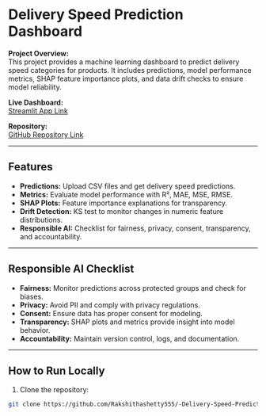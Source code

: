 # Delivery Speed Prediction Dashboard

**Project Overview:**  
This project provides a machine learning dashboard to predict delivery speed categories for products. It includes predictions, model performance metrics, SHAP feature importance plots, and data drift checks to ensure model reliability.

**Live Dashboard:**  
[Streamlit App Link](https://hamular-ribbonlike-vicky.ngrok-free.dev/)

**Repository:**  
[GitHub Repository Link](https://github.com/Rakshithashetty555/-Delivery-Speed-Prediction-Dashboard)

---

## Features

- **Predictions:** Upload CSV files and get delivery speed predictions.  
- **Metrics:** Evaluate model performance with R², MAE, MSE, RMSE.  
- **SHAP Plots:** Feature importance explanations for transparency.  
- **Drift Detection:** KS test to monitor changes in numeric feature distributions.  
- **Responsible AI:** Checklist for fairness, privacy, consent, transparency, and accountability.

---

## Responsible AI Checklist

- **Fairness:** Monitor predictions across protected groups and check for biases.  
- **Privacy:** Avoid PII and comply with privacy regulations.  
- **Consent:** Ensure data has proper consent for modeling.  
- **Transparency:** SHAP plots and metrics provide insight into model behavior.  
- **Accountability:** Maintain version control, logs, and documentation.

---

## How to Run Locally

1. Clone the repository:
```bash
git clone https://github.com/Rakshithashetty555/-Delivery-Speed-Prediction-Dashboard.git
